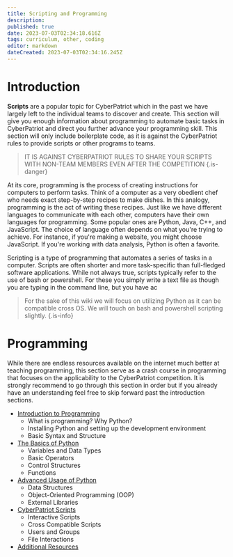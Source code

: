 ```yaml
---
title: Scripting and Programming
description: 
published: true
date: 2023-07-03T02:34:18.616Z
tags: curriculum, other, coding
editor: markdown
dateCreated: 2023-07-03T02:34:16.245Z
---
```


# Introduction
**Scripts** are a popular topic for CyberPatriot which in the past we have largely left to the individual teams to discover and create. This section will give you enough information about programming to automate basic tasks in CyberPatriot and direct you further advance your programming skill. This section will only include boilerplate code, as it is against the CyberPatriot rules to provide scripts or other programs to teams. 
> IT IS AGAINST CYBERPATRIOT RULES TO SHARE YOUR SCRIPTS WITH NON-TEAM MEMBERS EVEN AFTER THE COMPETITION
{.is-danger}

At its core, programming is the process of creating instructions for computers to perform tasks. Think of a computer as a very obedient chef who needs exact step-by-step recipes to make dishes. In this analogy, programming is the act of writing these recipes. Just like we have different languages to communicate with each other, computers have their own languages for programming. Some popular ones are Python, Java, C++, and JavaScript. The choice of language often depends on what you're trying to achieve. For instance, if you're making a website, you might choose JavaScript. If you're working with data analysis, Python is often a favorite.

Scripting is a type of programming that automates a series of tasks in a computer. Scripts are often shorter and more task-specific than full-fledged software applications. While not always true, scripts typically refer to the use of bash or powershell. For these you simply write a text file as though you are typing in the command line, but you have ac
> For the sake of this wiki we will focus on utilizing Python as it can be compatible cross OS. We will touch on bash and powershell scripting slightly.
{.is-info}


# Programming
While there are endless resources available on the internet much better at teaching programming, this section serve as a crash course in programming that focuses on the applicability to the CyberPatriot competition. It is strongly recommend to go through this section in order but if you already have an understanding feel free to skip forward past the introduction sections.

- [Introduction to Programming](./scripting-and-programming/introduction-to-programming.md)
  - What is programming? Why Python? 
  - Installing Python and setting up the development environment
  - Basic Syntax and Structure
- [The Basics of Python](./scripting-and-programming/basics-of-python.md)
  - Variables and Data Types
  - Basic Operators
  - Control Structures
  - Functions
- [Advanced Usage of Python](./scripting-and-programming/advanced-usage-of-python.md)
  - Data Structures
  - Object-Oriented Programming (OOP)
  - External Libraries 
- [CyberPatriot Scripts](./scripting-and-programming/cyberpatriot-scripts.md)
  - Interactive Scripts
  - Cross Compatible Scripts
  - Users and Groups
  - File Interactions
- [Additional Resources](./scripting-and-programming/addtional-resources.md)


